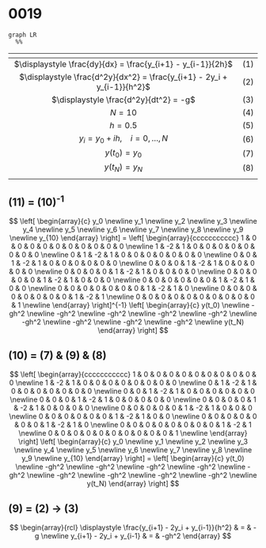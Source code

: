 # 0019
```mermaid
graph LR
  %%
```

<span></span>|<span></span>
:-: | :-:
$\displaystyle \frac{dy}{dx} = \frac{y_{i+1} - y_{i-1}}{2h}$ | $(1)$
$\displaystyle \frac{d^2y}{dx^2} = \frac{y_{i+1} - 2y_i + y_{i-1}}{h^2}$ | $(2)$
$\displaystyle \frac{d^2y}{dt^2} = -g$ | $(3)$
$N = 10$ | $(4)$
$h = 0.5$ | $(5)$
$y_i = y_0 + ih, \ \ \ \ i = 0, \dots, N$ | $(6)$
$y(t_0) = y_0$ | $(7)$
$y(t_N) = y_N$ | $(8)$
<span></span>|<span></span>


## (11) = (10)<sup>-1</sup>
$$
\left[
\begin{array}{c}
y_0 \newline
y_1 \newline
y_2 \newline
y_3 \newline
y_4 \newline
y_5 \newline
y_6 \newline
y_7 \newline
y_8 \newline
y_9 \newline
y_{10}
\end{array}
\right] =
\left[
\begin{array}{ccccccccccc}
 1 &  0 &  0 &  0 &  0 &  0 &  0 &  0 &  0 &  0 &  0 \newline 
 1 & -2 &  1 &  0 &  0 &  0 &  0 &  0 &  0 &  0 &  0 \newline 
 0 &  1 & -2 &  1 &  0 &  0 &  0 &  0 &  0 &  0 &  0 \newline 
 0 &  0 &  1 & -2 &  1 &  0 &  0 &  0 &  0 &  0 &  0 \newline 
 0 &  0 &  0 &  1 & -2 &  1 &  0 &  0 &  0 &  0 &  0 \newline 
 0 &  0 &  0 &  0 &  1 & -2 &  1 &  0 &  0 &  0 &  0 \newline 
 0 &  0 &  0 &  0 &  0 &  1 & -2 &  1 &  0 &  0 &  0 \newline 
 0 &  0 &  0 &  0 &  0 &  0 &  1 & -2 &  1 &  0 &  0 \newline 
 0 &  0 &  0 &  0 &  0 &  0 &  0 &  1 & -2 &  1 &  0 \newline 
 0 &  0 &  0 &  0 &  0 &  0 &  0 &  0 &  1 & -2 &  1 \newline 
 0 &  0 &  0 &  0 &  0 &  0 &  0 &  0 &  0 &  0 &  1 \newline 
\end{array}
\right]^{-1}
\left[ \begin{array}{c}
y(t_0) \newline
-gh^2 \newline
-gh^2 \newline
-gh^2 \newline
-gh^2 \newline
-gh^2 \newline
-gh^2 \newline
-gh^2 \newline
-gh^2 \newline
-gh^2 \newline
y(t_N)
\end{array}
\right]
$$


## (10) = (7) & (9) & (8) 
$$
\left[
\begin{array}{ccccccccccc}
 1 &  0 &  0 &  0 &  0 &  0 &  0 &  0 &  0 &  0 &  0 \newline 
 1 & -2 &  1 &  0 &  0 &  0 &  0 &  0 &  0 &  0 &  0 \newline 
 0 &  1 & -2 &  1 &  0 &  0 &  0 &  0 &  0 &  0 &  0 \newline 
 0 &  0 &  1 & -2 &  1 &  0 &  0 &  0 &  0 &  0 &  0 \newline 
 0 &  0 &  0 &  1 & -2 &  1 &  0 &  0 &  0 &  0 &  0 \newline 
 0 &  0 &  0 &  0 &  1 & -2 &  1 &  0 &  0 &  0 &  0 \newline 
 0 &  0 &  0 &  0 &  0 &  1 & -2 &  1 &  0 &  0 &  0 \newline 
 0 &  0 &  0 &  0 &  0 &  0 &  1 & -2 &  1 &  0 &  0 \newline 
 0 &  0 &  0 &  0 &  0 &  0 &  0 &  1 & -2 &  1 &  0 \newline 
 0 &  0 &  0 &  0 &  0 &  0 &  0 &  0 &  1 & -2 &  1 \newline 
 0 &  0 &  0 &  0 &  0 &  0 &  0 &  0 &  0 &  0 &  1 \newline 
\end{array}
\right]
\left[
\begin{array}{c}
y_0 \newline
y_1 \newline
y_2 \newline
y_3 \newline
y_4 \newline
y_5 \newline
y_6 \newline
y_7 \newline
y_8 \newline
y_9 \newline
y_{10}
\end{array}
\right] =
\left[ \begin{array}{c}
y(t_0) \newline
-gh^2 \newline
-gh^2 \newline
-gh^2 \newline
-gh^2 \newline
-gh^2 \newline
-gh^2 \newline
-gh^2 \newline
-gh^2 \newline
-gh^2 \newline
y(t_N)
\end{array}
\right]
$$


## (9) = (2) &rightarrow; (3)
$$
\begin{array}{rcl}
\displaystyle \frac{y_{i+1} - 2y_i + y_{i-1}}{h^2} & = & -g \newline
y_{i+1} - 2y_i + y_{i-1} & = & -gh^2
\end{array}
$$

